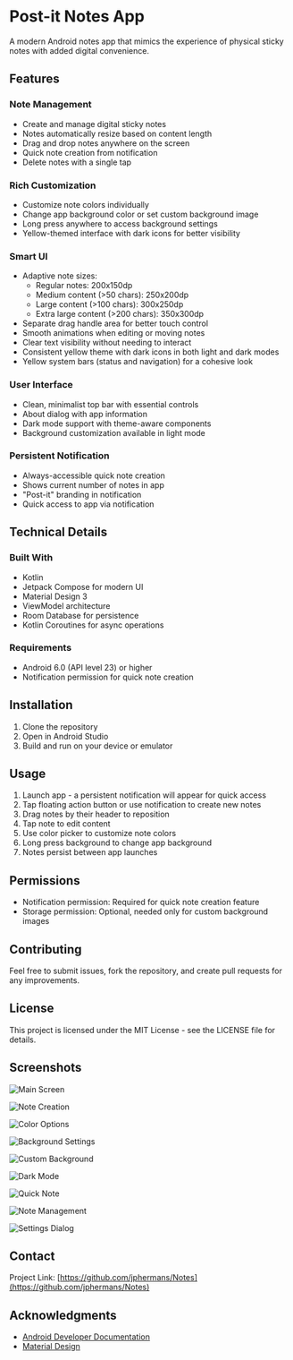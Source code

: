 # Post-it Notes App

A modern Android notes app that mimics the experience of physical sticky notes with added digital convenience.

## Features

### Note Management
- Create and manage digital sticky notes
- Notes automatically resize based on content length
- Drag and drop notes anywhere on the screen
- Quick note creation from notification
- Delete notes with a single tap

### Rich Customization
- Customize note colors individually
- Change app background color or set custom background image
- Long press anywhere to access background settings
- Yellow-themed interface with dark icons for better visibility

### Smart UI
- Adaptive note sizes:
  - Regular notes: 200x150dp
  - Medium content (>50 chars): 250x200dp
  - Large content (>100 chars): 300x250dp
  - Extra large content (>200 chars): 350x300dp
- Separate drag handle area for better touch control
- Smooth animations when editing or moving notes
- Clear text visibility without needing to interact
- Consistent yellow theme with dark icons in both light and dark modes
- Yellow system bars (status and navigation) for a cohesive look

### User Interface
- Clean, minimalist top bar with essential controls
- About dialog with app information
- Dark mode support with theme-aware components
- Background customization available in light mode

### Persistent Notification
- Always-accessible quick note creation
- Shows current number of notes in app
- "Post-it" branding in notification
- Quick access to app via notification

## Technical Details

### Built With
- Kotlin
- Jetpack Compose for modern UI
- Material Design 3
- ViewModel architecture
- Room Database for persistence
- Kotlin Coroutines for async operations

### Requirements
- Android 6.0 (API level 23) or higher
- Notification permission for quick note creation

## Installation
1. Clone the repository
2. Open in Android Studio
3. Build and run on your device or emulator

## Usage
1. Launch app - a persistent notification will appear for quick access
2. Tap floating action button or use notification to create new notes
3. Drag notes by their header to reposition
4. Tap note to edit content
5. Use color picker to customize note colors
6. Long press background to change app background
7. Notes persist between app launches

## Permissions
- Notification permission: Required for quick note creation feature
- Storage permission: Optional, needed only for custom background images

## Contributing
Feel free to submit issues, fork the repository, and create pull requests for any improvements.

## License
This project is licensed under the MIT License - see the LICENSE file for details.

## Screenshots

![Main Screen](screenshots/p1.png)


![Note Creation](screenshots/p2.png)

![Color Options](screenshots/p3.png)


![Background Settings](screenshots/p4.png)


![Custom Background](screenshots/p5.png)


![Dark Mode](screenshots/p6.png)


![Quick Note](screenshots/p7.png)


![Note Management](screenshots/p8.png)


![Settings Dialog](screenshots/p9.png)


## Contact
Project Link: [https://github.com/jphermans/Notes](https://github.com/jphermans/Notes)

## Acknowledgments
* [Android Developer Documentation](https://developer.android.com/)
* [Material Design](https://material.io/)
